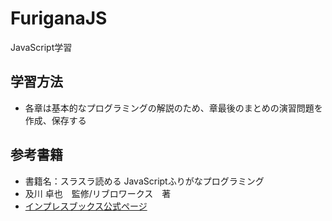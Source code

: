 # FuriganaJS

JavaScript学習

## 学習方法
* 各章は基本的なプログラミングの解説のため、章最後のまとめの演習問題を作成、保存する

## 参考書籍
* 書籍名：スラスラ読める JavaScriptふりがなプログラミング
* 及川 卓也　監修/リブロワークス　著
* [インプレスブックス公式ページ](https://book.impress.co.jp/books/1117101139)
